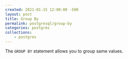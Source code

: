 ```yaml
---
created: 2021-01-15 12:00:00 -500
layout: post
title: Group By
permalink: postgresql/group-by
categories: postgres
collections: 
    - postgres
---
```


The ```GROUP BY``` statement allows you to group same values.



